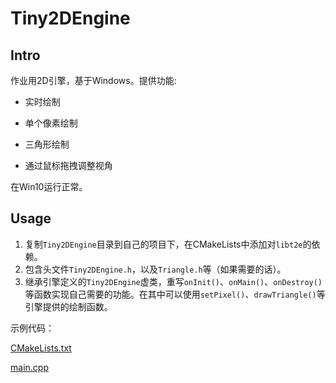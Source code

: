 # Tiny2DEngine

## Intro

作业用2D引擎，基于Windows。提供功能:

- 实时绘制

- 单个像素绘制
- 三角形绘制
- 通过鼠标拖拽调整视角

在Win10运行正常。

## Usage

1. 复制`Tiny2DEngine`目录到自己的项目下，在CMakeLists中添加对`libt2e`的依赖。
2. 包含头文件`Tiny2DEngine.h`，以及`Triangle.h`等（如果需要的话）。
3. 继承引擎定义的`Tiny2DEngine`虚类，重写`onInit()`、`onMain()`、`onDestroy()`等函数实现自己需要的功能。在其中可以使用`setPixel()`、`drawTriangle()`等引擎提供的绘制函数。

示例代码：

[CMakeLists.txt](CMakeLists.txt)

[main.cpp](src/main.cpp)



